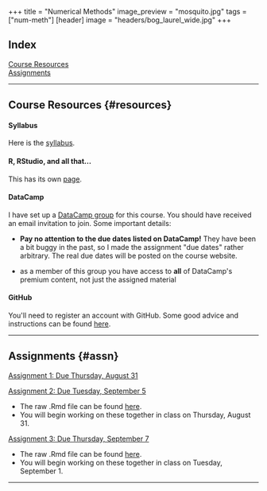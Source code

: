 +++
title = "Numerical Methods"
image_preview = "mosquito.jpg"
tags = ["num-meth"]
[header]
image = "headers/bog_laurel_wide.jpg"
+++

## Index

[Course Resources](#resources)  
[Assignments](#assn)

---------------------------------------------------------------------

## Course Resources {#resources}

#### Syllabus 

Here is the [syllabus](/courses/MATH395/syllabus/).

#### R, RStudio, and all that...

This has its own [page](/resources/allthingsR/).

#### DataCamp 

I have set up a [DataCamp group](https://www.datacamp.com/groups/numerical-analysis) for this course. You should have received an email invitation to join. Some important details:

-  **Pay no attention to the due dates listed on DataCamp!** They have been a bit buggy in the past, so I made the assignment "due dates" rather arbitrary. The real due dates will be posted on the course website.

-  as a member of this group you have access to **all** of DataCamp's premium content, not just the assigned material

#### GitHub 

You'll need to register an account with GitHub. Some good advice and instructions can be found [here](http://happygitwithr.com/github-acct.html).
    
---------------------------------------------------------------------

## Assignments {#assn}

[Assignment 1: Due Thursday, August 31](/courses/MATH395/assignments/numerical-methods-assignment-1/)

[Assignment 2: Due Tuesday, September 5](/courses/MATH395/assignments/numerical-methods-assignment-2/)

- The raw .Rmd file can be found [here](https://gist.githubusercontent.com/jbintz/f9e220f7eaf7f164353190c45ca313cd/raw/a6ae150ed9bf8f358c262459734780921b147c6e/assignment2.Rmd).
- You will begin working on these together in class on Thursday, August 31.

[Assignment 3: Due Thursday, September 7](/courses/MATH395/assignments/numerical-methods-assignment-3/)

- The raw .Rmd file can be found [here](https://gist.githubusercontent.com/jbintz/8db782db8a2e4e21b409d7e347b682dd/raw/2abb0f518a31578456ac805f3f713f2b3f6c55cd/assignment3.Rmd).
- You will begin working on these together in class on Tuesday, September 1.

---------------------------------------------------------------------